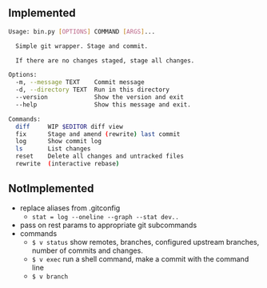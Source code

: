 ## Implemented

```sh
Usage: bin.py [OPTIONS] COMMAND [ARGS]...

  Simple git wrapper. Stage and commit.

  If there are no changes staged, stage all changes.

Options:
  -m, --message TEXT    Commit message
  -d, --directory TEXT  Run in this directory
  --version             Show the version and exit
  --help                Show this message and exit.

Commands:
  diff     WIP $EDITOR diff view
  fix      Stage and amend (rewrite) last commit
  log      Show commit log
  ls       List changes
  reset    Delete all changes and untracked files
  rewrite  (interactive rebase)
```

## NotImplemented

- replace aliases from .gitconfig
  - `stat = log --oneline --graph --stat dev..`
- pass on rest params to appropriate git subcommands
- commands
  - `$ v status` show remotes, branches, configured upstream branches, number of commits and changes.
  - `$ v exec` run a shell command, make a commit with the command line
  - `$ v branch`
